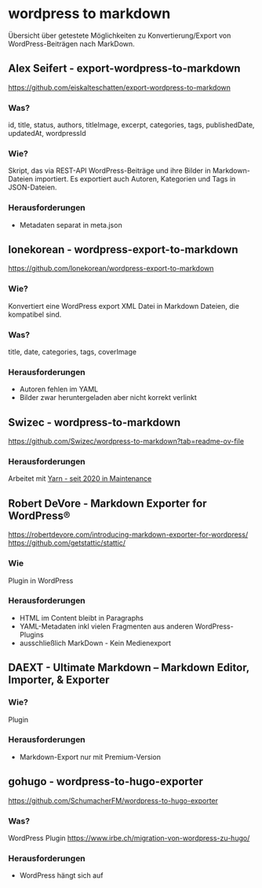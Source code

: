 # wordpress to markdown

Übersicht über getestete Möglichkeiten zu Konvertierung/Export von WordPress-Beiträgen nach MarkDown.

## Alex Seifert - export-wordpress-to-markdown
https://github.com/eiskalteschatten/export-wordpress-to-markdown

### Was?
id, title, status, authors, titleImage, excerpt, categories, tags, publishedDate, updatedAt, wordpressId


### Wie?
Skript, das via REST-API WordPress-Beiträge  und ihre Bilder in Markdown-Dateien importiert.
Es exportiert auch Autoren, Kategorien und Tags in JSON-Dateien.

### Herausforderungen
- Metadaten separat in meta.json


## lonekorean - wordpress-export-to-markdown
https://github.com/lonekorean/wordpress-export-to-markdown

### Wie?
Konvertiert eine WordPress export XML Datei in Markdown Dateien, die kompatibel sind. 

### Was? 
title, date, categories, tags, coverImage

### Herausforderungen
- Autoren fehlen im YAML
- Bilder zwar heruntergeladen aber nicht korrekt verlinkt


## Swizec - wordpress-to-markdown
https://github.com/Swizec/wordpress-to-markdown?tab=readme-ov-file

### Herausforderungen
Arbeitet mit [Yarn - seit 2020 in Maintenance](https://classic.yarnpkg.com/lang/en/docs/install/#mac-stable)

## Robert DeVore - Markdown Exporter for WordPress®
https://robertdevore.com/introducing-markdown-exporter-for-wordpress/
https://github.com/getstattic/stattic/
### Wie
Plugin in WordPress
### Herausforderungen
- HTML im Content bleibt in Paragraphs
- YAML-Metadaten inkl vielen Fragmenten aus anderen WordPress-Plugins
- ausschließlich MarkDown - Kein Medienexport

## DAEXT - Ultimate Markdown – Markdown Editor, Importer, & Exporter
### Wie?
Plugin
### Herausforderungen
- Markdown-Export nur mit Premium-Version

## gohugo - wordpress-to-hugo-exporter
https://github.com/SchumacherFM/wordpress-to-hugo-exporter
### Was?
WordPress Plugin
https://www.irbe.ch/migration-von-wordpress-zu-hugo/
### Herausforderungen
- WordPress hängt sich auf